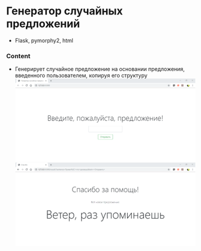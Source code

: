 # Генератор случайных предложений

* Flask, pymorphy2, html

### Content
* Генерирует случайное предложение на основании предложения, введенного пользователем, копируя его структуру
![Image alt](https://github.com/AnnaZhuravleva/HSE/blob/master/course%202/pymorphy/images/1.png)
![Image alt](https://github.com/AnnaZhuravleva/HSE/blob/master/course%202/pymorphy/images/2.png)
